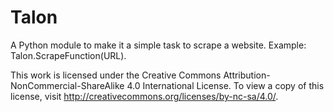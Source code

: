 # Talon
A Python module to make it a simple task to scrape a website.  Example:  Talon.ScrapeFunction(URL).

This work is licensed under the Creative Commons Attribution-NonCommercial-ShareAlike 4.0 International License.
To view a copy of this license, visit http://creativecommons.org/licenses/by-nc-sa/4.0/.
